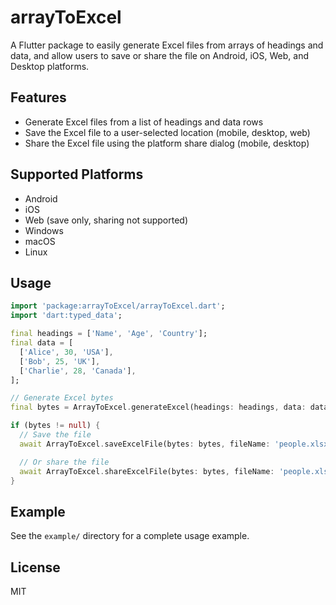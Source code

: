 # arrayToExcel

A Flutter package to easily generate Excel files from arrays of headings and data, and allow users to save or share the file on Android, iOS, Web, and Desktop platforms.

## Features
- Generate Excel files from a list of headings and data rows
- Save the Excel file to a user-selected location (mobile, desktop, web)
- Share the Excel file using the platform share dialog (mobile, desktop)

## Supported Platforms
- Android
- iOS
- Web (save only, sharing not supported)
- Windows
- macOS
- Linux

## Usage

```dart
import 'package:arrayToExcel/arrayToExcel.dart';
import 'dart:typed_data';

final headings = ['Name', 'Age', 'Country'];
final data = [
  ['Alice', 30, 'USA'],
  ['Bob', 25, 'UK'],
  ['Charlie', 28, 'Canada'],
];

// Generate Excel bytes
final bytes = ArrayToExcel.generateExcel(headings: headings, data: data);

if (bytes != null) {
  // Save the file
  await ArrayToExcel.saveExcelFile(bytes: bytes, fileName: 'people.xlsx');

  // Or share the file
  await ArrayToExcel.shareExcelFile(bytes: bytes, fileName: 'people.xlsx');
}
```

## Example
See the `example/` directory for a complete usage example.

## License
MIT
